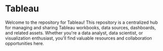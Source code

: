# Tableau
Welcome to the repository for Tableau! This repository is a centralized hub for managing and sharing Tableau workbooks, data sources, dashboards, and related assets. Whether you're a data analyst, data scientist, or visualization enthusiast, you'll find valuable resources and collaboration opportunities here.
